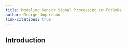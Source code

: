 ```yaml
---
title: Modeling Sensor Signal Processing in ForSyDe
author: George Ungureanu
link-citations: true
---
```


## Introduction

## 

